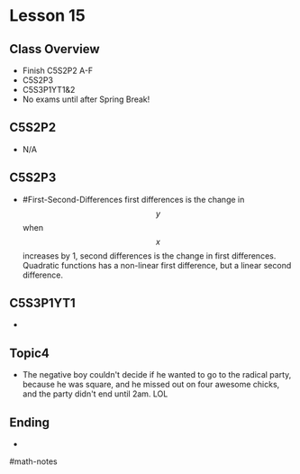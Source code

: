 # Lesson 15
## Class Overview
- Finish C5S2P2 A-F
- C5S2P3
- C5S3P1YT1&2
- No exams until after Spring Break!

## C5S2P2
- N/A

## C5S2P3
- #First-Second-Differences first differences is the change in $$y$$ when $$x$$ increases by 1, second differences is the change in first differences. Quadratic functions has a non-linear first difference, but a linear second difference.

## C5S3P1YT1
- 

## Topic4
- The negative boy couldn't decide if he wanted to go to the radical party, because he was square, and he missed out on four awesome chicks, and the party didn't end until 2am. LOL

## Ending
- 

#math-notes

